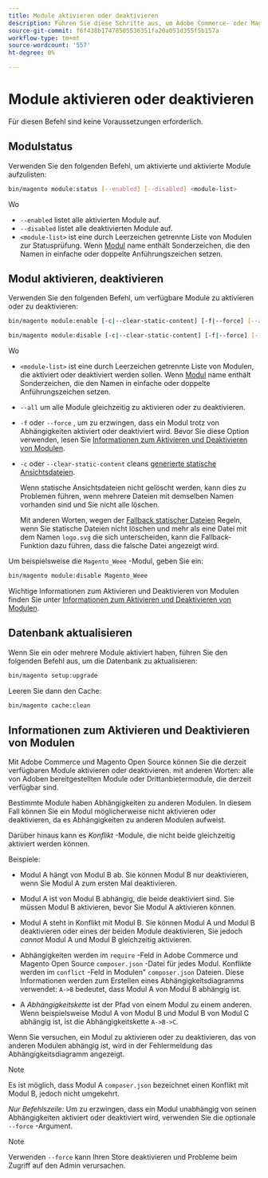```yaml
---
title: Module aktivieren oder deaktivieren
description: Führen Sie diese Schritte aus, um Adobe Commerce- oder Magento Open Source-Module zu verwalten.
source-git-commit: f6f438b17478505536351fa20a051d355f5b157a
workflow-type: tm+mt
source-wordcount: '557'
ht-degree: 0%

---
```



# Module aktivieren oder deaktivieren

Für diesen Befehl sind keine Voraussetzungen erforderlich.

## Modulstatus

Verwenden Sie den folgenden Befehl, um aktivierte und aktivierte Module aufzulisten:

```bash
bin/magento module:status [--enabled] [--disabled] <module-list>
```

Wo

* `--enabled` listet alle aktivierten Module auf.
* `--disabled` listet alle deaktivierten Module auf.
* `<module-list>` ist eine durch Leerzeichen getrennte Liste von Modulen zur Statusprüfung. Wenn [Modul](https://glossary.magento.com/module) name enthält Sonderzeichen, die den Namen in einfache oder doppelte Anführungszeichen setzen.

## Modul aktivieren, deaktivieren

Verwenden Sie den folgenden Befehl, um verfügbare Module zu aktivieren oder zu deaktivieren:

```bash
bin/magento module:enable [-c|--clear-static-content] [-f|--force] [--all] <module-list>
```

```bash
bin/magento module:disable [-c|--clear-static-content] [-f|--force] [--all] <module-list>
```

Wo

* `<module-list>` ist eine durch Leerzeichen getrennte Liste von Modulen, die aktiviert oder deaktiviert werden sollen. Wenn [Modul](https://glossary.magento.com/module) name enthält Sonderzeichen, die den Namen in einfache oder doppelte Anführungszeichen setzen.
* `--all` um alle Module gleichzeitig zu aktivieren oder zu deaktivieren.
* `-f` oder `--force` , um zu erzwingen, dass ein Modul trotz von Abhängigkeiten aktiviert oder deaktiviert wird. Bevor Sie diese Option verwenden, lesen Sie [Informationen zum Aktivieren und Deaktivieren von Modulen](#about-enabling-and-disabling-modules).
* `-c` oder `--clear-static-content` cleans [generierte statische Ansichtsdateien](../../configuration/cli/static-view-file-deployment.md).

   Wenn statische Ansichtsdateien nicht gelöscht werden, kann dies zu Problemen führen, wenn mehrere Dateien mit demselben Namen vorhanden sind und Sie nicht alle löschen.

   Mit anderen Worten, wegen der [Fallback statischer Dateien](../../configuration/cli/static-view-file-deployment.md) Regeln, wenn Sie statische Dateien nicht löschen und mehr als eine Datei mit dem Namen `logo.svg` die sich unterscheiden, kann die Fallback-Funktion dazu führen, dass die falsche Datei angezeigt wird.

Um beispielsweise die `Magento_Weee` -Modul, geben Sie ein:

```bash
bin/magento module:disable Magento_Weee
```

Wichtige Informationen zum Aktivieren und Deaktivieren von Modulen finden Sie unter [Informationen zum Aktivieren und Deaktivieren von Modulen](#about-enabling-and-disabling-modules).

## Datenbank aktualisieren

Wenn Sie ein oder mehrere Module aktiviert haben, führen Sie den folgenden Befehl aus, um die Datenbank zu aktualisieren:

```bash
bin/magento setup:upgrade
```

Leeren Sie dann den Cache:

```bash
bin/magento cache:clean
```

## Informationen zum Aktivieren und Deaktivieren von Modulen

Mit Adobe Commerce und Magento Open Source können Sie die derzeit verfügbaren Module aktivieren oder deaktivieren. mit anderen Worten: alle von Adoben bereitgestellten Module oder Drittanbietermodule, die derzeit verfügbar sind.

Bestimmte Module haben Abhängigkeiten zu anderen Modulen. In diesem Fall können Sie ein Modul möglicherweise nicht aktivieren oder deaktivieren, da es Abhängigkeiten zu anderen Modulen aufweist.

Darüber hinaus kann es *Konflikt* -Module, die nicht beide gleichzeitig aktiviert werden können.

Beispiele:

* Modul A hängt von Modul B ab. Sie können Modul B nur deaktivieren, wenn Sie Modul A zum ersten Mal deaktivieren.

* Modul A ist von Modul B abhängig, die beide deaktiviert sind. Sie müssen Modul B aktivieren, bevor Sie Modul A aktivieren können.

* Modul A steht in Konflikt mit Modul B. Sie können Modul A und Modul B deaktivieren oder eines der beiden Module deaktivieren, Sie jedoch *cannot* Modul A und Modul B gleichzeitig aktivieren.

* Abhängigkeiten werden im `require` -Feld in Adobe Commerce und Magento Open Source `composer.json` -Datei für jedes Modul. Konflikte werden im `conflict` -Feld in Modulen&quot; `composer.json` Dateien. Diese Informationen werden zum Erstellen eines Abhängigkeitsdiagramms verwendet: `A->B` bedeutet, dass Modul A von Modul B abhängig ist.

* A *Abhängigkeitskette* ist der Pfad von einem Modul zu einem anderen. Wenn beispielsweise Modul A von Modul B und Modul B von Modul C abhängig ist, ist die Abhängigkeitskette `A->B->C`.

Wenn Sie versuchen, ein Modul zu aktivieren oder zu deaktivieren, das von anderen Modulen abhängig ist, wird in der Fehlermeldung das Abhängigkeitsdiagramm angezeigt.

>[!NOTE]
>
>Es ist möglich, dass Modul A `composer.json` bezeichnet einen Konflikt mit Modul B, jedoch nicht umgekehrt.

*Nur Befehlszeile:* Um zu erzwingen, dass ein Modul unabhängig von seinen Abhängigkeiten aktiviert oder deaktiviert wird, verwenden Sie die optionale `--force` -Argument.

>[!NOTE]
>
>Verwenden `--force` kann Ihren Store deaktivieren und Probleme beim Zugriff auf den Admin verursachen.
